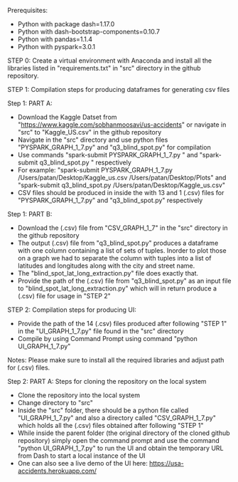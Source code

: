 Prerequisites:
- Python with package dash=1.17.0 
- Python with dash-bootstrap-components=0.10.7
- Python with pandas=1.1.4
- Python with pyspark=3.0.1

STEP 0: Create a virtual environment with Anaconda and install all the libraries listed in "requirements.txt" in "src" directory in the github repository.

STEP 1: Compilation steps for producing dataframes for generating csv files

Step 1: PART A:
- Download the Kaggle Datset from "https://www.kaggle.com/sobhanmoosavi/us-accidents" or navigate in "src" to "Kaggle_US.csv" in the github repository
- Navigate in the "src" directory and use python files "PYSPARK_GRAPH_1_7.py" and "q3_blind_spot.py" for compilation
- Use commands "spark-submit PYSPARK_GRAPH_1_7.py <path for dataset> <output path>" and "spark-submit q3_blind_spot.py <path for dataset>" respectively
- For example: "spark-submit PYSPARK_GRAPH_1_7.py /Users/patan/Desktop/Kaggle_us.csv /Users/patan/Desktop/Plots" and "spark-submit q3_blind_spot.py /Users/patan/Desktop/Kaggle_us.csv"
- CSV files should be produced in inside the <output path> with 13 and 1 (.csv) files for "PYSPARK_GRAPH_1_7.py" and "q3_blind_spot.py" respectively

Step 1: PART B:
- Download the (.csv) file from "CSV_GRAPH_1_7" in the "src" directory in the github repository
- The output (.csv) file from "q3_blind_spot.py" produces a dataframe with one column containing a list of sets of tuples. Inorder to plot those on a graph we had to separate the column with tuples into a list of latitudes and longitudes along with the city and street name. 
- The "blind_spot_lat_long_extraction.py" file does exactly that. 
- Provide the path of the (.csv) file from "q3_blind_spot.py" as an input file to "blind_spot_lat_long_extraction.py" which will in return produce a (.csv) file for usage in "STEP 2"

STEP 2: Compilation steps for producing UI:
- Provide the path of the 14 (.csv) files produced after following "STEP 1" in the "UI_GRAPH_1_7.py" file found in the "src" directory 
- Compile by using Command Prompt using command "python UI_GRAPH_1_7.py"

Notes: Please make sure to install all the required libraries and adjust path for (.csv) files.

Step 2: PART A: Steps for cloning the repository on the local system
- Clone the repository into the local system
- Change directory to "src"
- Inside the "src" folder, there should be a python file called "UI_GRAPH_1_7.py" and also a directory called "CSV_GRAPH_1_7.py" which holds all the (.csv) files obtained after following "STEP 1"
- While inside the parent folder (the original directory of the cloned github repository) simply open the command prompt and use the command "python UI_GRAPH_1_7.py" to run the UI and obtain the temporary URL from Dash to start a local instance of the UI
- One can also see a live demo of the UI here: https://usa-accidents.herokuapp.com/